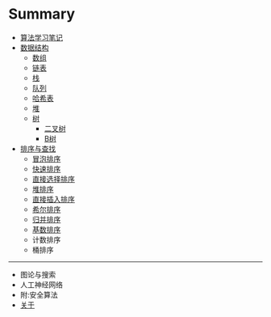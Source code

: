 # Summary

* [算法学习笔记](README.md)
* [数据结构](data-structure/index.md)
    * [数组](data-structure/array.md)
    * [链表](data-structure/linked-list.md)
    * [栈](data-structure/stack.md)
    * [队列](data-structure/queue.md)
    * [哈希表](data-structure/hash-table.md)
    * [堆](data-structure/heap.md)
    * [树](data-structure/tree.md)
        * [二叉树](data-structure/binary-tree.md)
        * [B树](data-structure/b-tree.md)
* [排序与查找](sort-and-search/index.md)
    * [冒泡排序](sort-and-search/bubble-sort.md)
    * [快速排序](sort-and-search/quick-sort.md)
    * [直接选择排序](sort-and-search/selection-sort.md)
    * [堆排序](sort-and-search/heap-sort.md)
    * [直接插入排序](sort-and-search/insertion-sort.md)
    * [希尔排序](sort-and-search/shell-sort.md)
    * [归并排序](sort-and-search/merge-sort.md)
    * [基数排序](sort-and-search/radix-sort.md)
    * 计数排序
    * 桶排序

-----
* 图论与搜索
* 人工神经网络
* 附:安全算法
* [关于](about.md)


